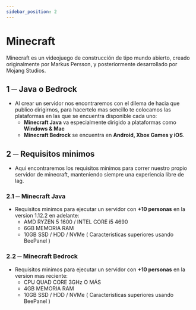 ```yaml
---
sidebar_position: 2
---
```


# Minecraft
Minecraft es un videojuego de construcción de tipo mundo abierto, creado originalmente por Markus Persson, ​y posteriormente desarrollado por Mojang Studios.​

## 1 ─ Java o Bedrock
- Al crear un servidor nos encontraremos con el dilema de hacia que publico dirigirnos, para hacertelo mas sencillo te colocamos las plataformas en las que se encuentra disponible cada uno:
    - **Minecraft Java** va especialmente dirigido a plataformas como **Windows & Mac**
    - **Minecraft Bedrock** se encuentra en **Android, Xbox Games y iOS**.

## 2 ─ Requisitos minimos
- Aqui encontraremos los requisitos minimos para correr nuestro propio servidor de minecraft, manteniendo siempre una experiencia libre de lag.

### 2.1 ─ Minecraft Java
- Requisitos minimos para ejecutar un servidor con **+10 personas** en la version 1.12.2 en adelante:
    - AMD RYZEN 5 1600 / INTEL CORE i5 4690
    - 6GB MEMORIA RAM 
    - 10GB SSD / HDD / NVMe
( Caracteristicas superiores usando BeePanel )

### 2.2 ─ Minecraft Bedrock
- Requisitos minimos para ejecutar un servidor con **+10 personas** en la version mas reciente:
    - CPU QUAD CORE 3GHz O MÁS
    - 4GB MEMORIA RAM 
    - 10GB SSD / HDD / NVMe
( Caracteristicas superiores usando BeePanel )